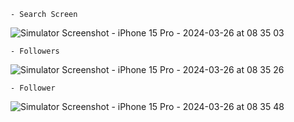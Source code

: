     - Search Screen
![Simulator Screenshot - iPhone 15 Pro - 2024-03-26 at 08 35 03](https://github.com/Mukund-Vaghasiya13/UIKit_GitHubApi/assets/115715969/5a6570fc-a9ec-4d4e-b715-ccb9c1691102)

    - Followers
![Simulator Screenshot - iPhone 15 Pro - 2024-03-26 at 08 35 26](https://github.com/Mukund-Vaghasiya13/UIKit_GitHubApi/assets/115715969/437ba75c-24ca-4ce2-b287-1dc6d8585f7d)

    - Follower
![Simulator Screenshot - iPhone 15 Pro - 2024-03-26 at 08 35 48](https://github.com/Mukund-Vaghasiya13/UIKit_GitHubApi/assets/115715969/c7e85353-eb62-4276-b96b-217f3fc006d9)

